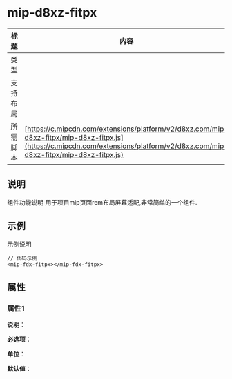 # mip-d8xz-fitpx

标题|内容
----|----
类型|
支持布局|
所需脚本| [https://c.mipcdn.com/extensions/platform/v2/d8xz.com/mip-d8xz-fitpx/mip-d8xz-fitpx.js](https://c.mipcdn.com/extensions/platform/v2/d8xz.com/mip-d8xz-fitpx/mip-d8xz-fitpx.js)

## 说明

组件功能说明
用于项目mip页面rem布局屏幕适配,非常简单的一个组件.
## 示例

示例说明

```
// 代码示例
<mip-fdx-fitpx></mip-fdx-fitpx>
```

## 属性

### 属性1

**说明**：

**必选项**：

**单位**：

**默认值**：